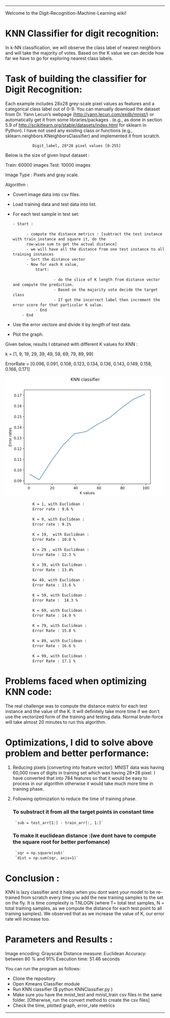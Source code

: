 
***
Welcome to the Digit-Recognition-Machine-Learning wiki!

# KNN Classifier for digit recognition:

In k-NN classification, we will observe the class label of nearest neighbors and will take the majority of votes. Based on the K value we can decide how far we have to go for exploring nearest class labels. 

# Task of building the classifier for Digit Recognition:

Each example includes 28x28 grey-scale pixel values as features and a categorical class label out of 0-9. You can manually download the dataset from Dr. Yann Lecun’s webpage (http://yann.lecun.com/exdb/mnist/)
or automatically get it from some libraries/packages .
(e.g., as done in section 5.9 of http://scikitlearn.org/stable/datasets/index.html for sklearn in Python).
I have not used any existing class or functions (e.g., sklearn.neighbors.KNeighborsClassifier) and implemented it from scratch.

				Digit_label, 28*28 pixel values [0-255]

Below is the size of given Input dataset : 

Train: 60000 images 
Test: 10000 images

Image Type : Pixels and gray scale.

Algorithm :

- Covert image data into csv files.
- Load training data and test data into list.
- For each test sample in test set:
    
      - Start :

            - compute the distance metrics : [subtract the test instance with train_instance and square it, do the 
            row-wise sum to get the actual distance]
            - we will have all the distance from one test instance to all training instances
            - Sort the distance vector
            - Now for each K value, 
                Start: 

                        - do the slice of K length from distance vector and compute the prediction.
                        - Based on the majority vote decide the target class
                        - If got the incorrect label then increment the error score for that particular K value. 
                - End
          - End
- Use the error vectore and divide it by length of test data.
- Plot the graph.




Given below, results I obtained with different K values for KNN :

k = [1, 9, 19, 29, 39, 49, 59, 69, 79, 89, 99]

ErrorRate = [0.096, 0.091, 0.108, 0.123, 0.134, 0.136, 0.143, 0.149, 0.158, 0.166, 0.171]

![KNN](KmeansClustering/KNN_graph.png?raw=true "K values vs error rate")




	            K = 1, with Euclidean : 
	            Error rate : 9.6 %

	            K = 9, with Euclidean :
	            Error rate : 9.1%

	            K = 19,  with Euclidean :
	            Error Rate : 10.8 % 

	            K = 29 , with Euclidean :
	            Error Rate : 12.3 %

	            K = 39, with Euclidean :
	            Error Rate : 13.4%

	            K= 49, with Euclidean :
	            Error Rate : 13.6 %

	            K = 59, with Euclidean :
	            Error Rate :  14.3 %

	            K = 69, with Euclidean :
	            Error Rate : 14.9 %
	            
	            K = 79, with Euclidean :
	            Error Rate : 15.8 %
	            
	            K = 89, with Euclidean :
	            Error Rate : 16.6 %
	            
	            K = 99, with Euclidean :
	            Error Rate : 17.1 %



# Problems faced when optimizing KNN code:

The real challenge was to compute the distance matrix for each test instance and the value of the K. It will definitely take more time if we don't use the vectorized form of the training and testing data. Normal brute-force
will take almost 20 minutes to run this algorithm.

# Optimizations, I did to solve above problem and better performance: 

1) Reducing pixels [converting into feature vector]: MNIST data was having 60,000 rows of digits in training set which was having 28*28 pixel. I have converted that into 784 features so that it would be easy to process in our algorithm otherwise it would take much more time in training phase.  

2) Following optimization to reduce the time of training phase. 

     ### To substract it from all the target points in constant time
        `sub = test_arr[1:] - train_arr[:, 1:]`
       
      ### To make it euclidean distance :(we dont have to compute the square root for better perfomance)
        `sqr = np.square(sub)`
        `dist = np.sum(sqr, axis=1)`
      
# Conclusion :

KNN is lazy classifier and it helps when you dont want your model to be re-trained from scratch every time you add the new training samples to the set on the fly. It is time complexity is T*N*LOGN (where T= total test samples, N = total training samples, as we compute the distance for each test point to all training samples). We observed that as we increase the value of K, our error rate will increase too.

# Parameters and Results :

Image encoding: Grayscale
Distance measure: Euclidean
Accuracy:  between 80 % and 91%
Execution time: 51.46 seconds

You can run the program as follows:

- Clone the repository
- Open Kmeans Classifier module
- Run KNN classifier ($ python KNNClassifier.py )
- Make sure you have the mnist_test and mnist_train csv files in the same folder. [Otherwise, run the convert method to create the csv files]
- Check the time, plotted graph, error_rate metrics
***
